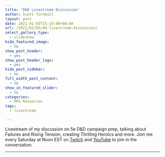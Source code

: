```yaml
---
title: 'D&D Livestream Discussion'
author: Scott Turnbull
layout: post
date: 2021-01-03T15:19:00+00:00
url: /2021/01/03/dd-livestream-discussion/
select_gallery_type:
  - slideshow
hide_featured_image:
  - no
show_post_header:
  - yes
show_post_header_logo:
  - yes
hide_post_sidebar:
  - no
full_width_post_content:
  - no
show_in_featured_slider:
  - no
categories:
  - RPG Resources
tags:
  - livestream

---
```

Livestream of my discussion on 5e D&D campaign prep, talking about Failures and Rising Tension, creating Thrilling Heroics and more. Join me every Saturday at Noon EST on <a rel="noreferrer noopener" href="https://www.twitch.tv/optionalrule" target="_blank">Twitch</a> and <a rel="noreferrer noopener" href="https://www.youtube.com/channel/UCi7AoQ6KbaZQqhdO7heKPqw" target="_blank">YouTube</a> to join in the conversation.

<hr class="wp-block-separator is-style-dots" />

<div class="ose-youtube wp-block-embed-youtube aligncenter">
</div>